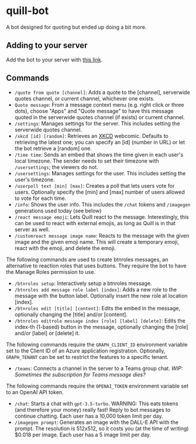 # quill-bot
A bot designed for quoting but ended up doing a bit more.

## Adding to your server
Add the bot to your server with [this link](https://discord.com/api/oauth2/authorize?client_id=1096665287597768704&permissions=276220348416&scope=applications.commands%20bot).

## Commands
- `/quote from quote [channel]`: Adds a quote to the \[channel\], serverwide quotes channel, or current channel, whichever one exists.
- `Quote message`: From a message context menu (e.g. right click or three dots), choose "Apps" and "Quote message" to have this message quoted in the serverwide quotes channel (if exists) or current channel.
- `/settings`: Manages settings for the server. This includes setting the serverwide quotes channel.
- `/xkcd [id] [random]`: Retrieves an [XKCD](https://xkcd.com) webcomic. Defaults to retrieving the latest one; you can specify an \[id\] (number in URL) or let the bot retrieve a \[random\] one.
- `/time time`: Sends an embed that shows the time given in each user's local timezone. The sender needs to set their timezone with `/usersettings`; the viewers do not.
- `/usersettings`: Manages settings for the user. This includes setting the user's timezone.
- `/userpoll text [min] [max]`: Creates a poll that lets users vote for users. Optionally specify the \[min\] and \[max\] number of users allowed to vote for each time.
- `/info`: Shows the user info. This includes the `/chat` tokens and `/imagegen` generations used today (see below)
- `/react message emoji`: Lets Quill react to the message. Interestingly, this can be used to react with external emojis, as long as Quill is in that server as well.
- `/customreact message image name`: Reacts to the message with the given image and the given emoji name. This will create a temporary emoji, react with the emoji, and delete the emoji.

The following commands are used to create btnroles messages, an alternative to reaction roles that uses buttons. They require the bot to have the Manage Roles permission to use.
- `/btnroles setup`: Interactively setup a btnroles message.
- `/btnroles add message role label [index]`: Adds a new role to the message with the button label. Optionally insert the new role at location \[index\].
- `/btnroles edit [title] [content]`: Edits the embed in the message, optionally changing the \[title\] and/or \[content\].
- `/btnroles editrole message index [role] [label] [delete]`: Edits the index-th (1-based) button in the message, optionally changing the \[role\] and/or \[label\] or \[delete\] it.

The following commands require the `GRAPH_CLIENT_ID` environment variable set to the Client ID of an Azure application registration. Optionally, `GRAPH_TENANT` can be set to restrict the features to a specific tenant.
- `/teams`: Connects a channel in the server to a Teams group chat. *WIP: Sometimes the subscription for Teams message dies?*

The following commands require the `OPENAI_TOKEN` environment variable set to an OpenAI API token.
- `/chat`: Starts a chat with `gpt-3.5-turbo`. WARNING: This eats tokens (and therefore your money) really fast! Reply to bot messages to continue chatting. Each user has a 10,000 token limit per day.
- `/imagegen prompt`: Generates an image with the DALL-E API with the prompt. The resolution is 512x512, so it costs you (at the time of writing) $0.018 per image. Each user has a 5 image limit per day.
